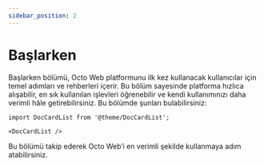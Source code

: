 ```yaml
---
sidebar_position: 2
--- 
```


# Başlarken

Başlarken bölümü, Octo Web platformunu ilk kez kullanacak kullanıcılar için temel adımları ve rehberleri içerir. Bu bölüm sayesinde platforma hızlıca alışabilir, en sık kullanılan işlevleri öğrenebilir ve kendi kullanımınızı daha verimli hâle getirebilirsiniz. Bu bölümde şunları bulabilirsiniz:

```mdx-code-block
import DocCardList from '@theme/DocCardList';

<DocCardList />
```

Bu bölümü takip ederek Octo Web’i en verimli şekilde kullanmaya adım atabilirsiniz.